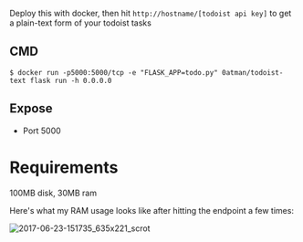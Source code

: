 Deploy this with docker, then hit `http://hostname/[todoist api key]` to get a plain-text form of your todoist tasks

## CMD

```shell
$ docker run -p5000:5000/tcp -e "FLASK_APP=todo.py" 0atman/todoist-text flask run -h 0.0.0.0
```

## Expose
 - Port 5000

# Requirements

100MB disk, 30MB ram

Here's what my RAM usage looks like after hitting the endpoint a few times:

![2017-06-23-151735_635x221_scrot](https://user-images.githubusercontent.com/114097/27486197-b9e2c918-5827-11e7-835c-43f1a1473269.png)
